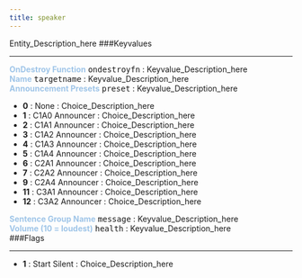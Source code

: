 ```yaml
---
title: speaker
---
```


Entity_Description_here
###Keyvalues
<hr>
<div class="entityentry">
<span style="color:#9fc5e8;"><b>OnDestroy Function</b></span> <kbd  class="tooltip" data-tooltip="string">ondestroyfn</kbd> :
Keyvalue_Description_here
</div>
<div class="entityentry">
<span style="color:#9fc5e8;"><b>Name</b></span> <kbd  class="tooltip" data-tooltip="target_source">targetname</kbd> :
Keyvalue_Description_here
</div>
<div class="entityentry">
<span style="color:#9fc5e8;"><b>Announcement Presets</b></span> <kbd  class="tooltip" data-tooltip="choices">preset</kbd> :
Keyvalue_Description_here
<ul>
<li><b>0</b></span> : None : Choice_Description_here</li>
<li><b>1</b></span> : C1A0 Announcer : Choice_Description_here</li>
<li><b>2</b></span> : C1A1 Announcer : Choice_Description_here</li>
<li><b>3</b></span> : C1A2 Announcer : Choice_Description_here</li>
<li><b>4</b></span> : C1A3 Announcer : Choice_Description_here</li>
<li><b>5</b></span> : C1A4 Announcer : Choice_Description_here</li>
<li><b>6</b></span> : C2A1 Announcer : Choice_Description_here</li>
<li><b>7</b></span> : C2A2 Announcer : Choice_Description_here</li>
<li><b>9</b></span> : C2A4 Announcer : Choice_Description_here</li>
<li><b>11</b></span> : C3A1 Announcer : Choice_Description_here</li>
<li><b>12</b></span> : C3A2 Announcer : Choice_Description_here</li>
</ul>
</div>
<div class="entityentry">
<span style="color:#9fc5e8;"><b>Sentence Group Name</b></span> <kbd  class="tooltip" data-tooltip="string">message</kbd> :
Keyvalue_Description_here
</div>
<div class="entityentry">
<span style="color:#9fc5e8;"><b>Volume (10 = loudest)</b></span> <kbd  class="tooltip" data-tooltip="integer">health</kbd> :
Keyvalue_Description_here
</div>
###Flags
<hr>
<div class="entityflags">
<ul>
<li><b>1</b></span> : Start Silent : Choice_Description_here</li>
</ul>
</div>

